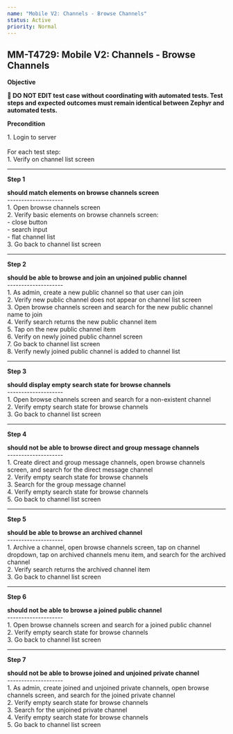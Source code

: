 ```yaml
---
name: "Mobile V2: Channels - Browse Channels"
status: Active
priority: Normal
---
```


## MM-T4729: Mobile V2: Channels - Browse Channels

**Objective**

**🛑 DO NOT EDIT test case without coordinating with automated tests. Test steps and expected outcomes must remain identical between Zephyr and automated tests.**

**Precondition**

1\. Login to server\
\
For each test step:\
1\. Verify on channel list screen

---

**Step 1**

**should match elements on browse channels screen**\
\--------------------\
1\. Open browse channels screen\
2\. Verify basic elements on browse channels screen:\
\- close button\
\- search input\
\- flat channel list\
3\. Go back to channel list screen

---

**Step 2**

**should be able to browse and join an unjoined public channel**\
\--------------------\
1\. As admin, create a new public channel so that user can join\
2\. Verify new public channel does not appear on channel list screen\
3\. Open browse channels screen and search for the new public channel name to join\
4\. Verify search returns the new public channel item\
5\. Tap on the new public channel item\
6\. Verify on newly joined public channel screen\
7\. Go back to channel list screen\
8\. Verify newly joined public channel is added to channel list

---

**Step 3**

**should display empty search state for browse channels**\
\--------------------\
1\. Open browse channels screen and search for a non-existent channel\
2\. Verify empty search state for browse channels\
3\. Go back to channel list screen

---

**Step 4**

**should not be able to browse direct and group message channels**\
\--------------------\
1\. Create direct and group message channels, open browse channels screen, and search for the direct message channel\
2\. Verify empty search state for browse channels\
3\. Search for the group message channel\
4\. Verify empty search state for browse channels\
5\. Go back to channel list screen

---

**Step 5**

**should be able to browse an archived channel**\
\--------------------\
1\. Archive a channel, open browse channels screen, tap on channel dropdown, tap on archived channels menu item, and search for the archived channel\
2\. Verify search returns the archived channel item\
3\. Go back to channel list screen

---

**Step 6**

**should not be able to browse a joined public channel**\
\--------------------\
1\. Open browse channels screen and search for a joined public channel\
2\. Verify empty search state for browse channels\
3\. Go back to channel list screen

---

**Step 7**

**should not be able to browse joined and unjoined private channel**\
\--------------------\
1\. As admin, create joined and unjoined private channels, open browse channels screen, and search for the joined private channel\
2\. Verify empty search state for browse channels\
3\. Search for the unjoined private channel\
4\. Verify empty search state for browse channels\
5\. Go back to channel list screen
